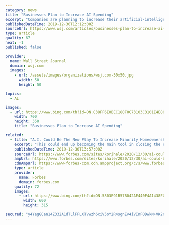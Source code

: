 ```yaml
---
category: news
title: "Businesses Plan to Increase AI Spending"
excerpt: "Companies are planning to increase their artificial-intelligence spending in 2020 after using the technology this year to boost customer service, increase efficiencies and improve corporate decision-making."
publishedDateTime: 2019-12-30T12:12:00Z
sourceUrl: https://www.wsj.com/articles/businesses-plan-to-increase-ai-spending-11577701800
type: article
quality: 67
heat: -1
published: false

provider:
  name: Wall Street Journal
  domain: wsj.com
  images:
    - url: /assets/images/organizations/wsj.com-50x50.jpg
      width: 50
      height: 50

topics:
  - AI

images:
  - url: https://www.bing.com/th?id=ON.C38FF6E0BEC180F0C73103C3101E4E88
    width: 700
    height: 350
    title: "Businesses Plan to Increase AI Spending"

related:
  - title: "A.I. Could Be The New Play To Increase Minority Homeownership"
    excerpt: "This could end up becoming the main tool in closing the racial wealth gap, especially as banks start using AI for lending decisions. The Breakdown You Need to Know: The study found that in person mortgage lenders typically reject minority applicants at a rate 6% higher than those with comparable economic backgrounds. However, when the ..."
    publishedDateTime: 2019-12-30T13:57:00Z
    sourceUrl: https://www.forbes.com/sites/korihale/2020/12/30/ai-could-be-the-new-play-to-increase-minority-homeownership/
    ampUrl: https://www.forbes.com/sites/korihale/2020/12/30/ai-could-be-the-new-play-to-increase-minority-homeownership/amp/
    cdnAmpUrl: https://www-forbes-com.cdn.ampproject.org/c/s/www.forbes.com/sites/korihale/2020/12/30/ai-could-be-the-new-play-to-increase-minority-homeownership/amp/
    type: article
    provider:
      name: Forbes
      domain: forbes.com
    quality: 72
    images:
      - url: https://www.bing.com/th?id=ON.5803E91B57B042AE440F4A1438ECF370
        width: 600
        height: 315

secured: "y4YagGCan14Z332A1dTLlFFLXTvwzh6xiV5oY2R4sgnEv4iVInFODwkN+VK2nuzMG8smZ9dPGSV844UnVtVp0dfdMfH6JxDHAQAz8VKmn1K497LSWy1IXsNelTWh6QlhwUqGrK1Mm1SzzBBbn7QW5vrHGp1qizJw5nsxRWhPH87eh3lfjylHbp2knwAt+IaeVReFNcpVxGAXUQ3GBOl51jFnZnMJfLpDFcmPBMQUQQ0wlqcX2JiFfvNHqXH4THO/ZBHYZ4MnbNYqb0u7vlHFcQ==;kjNQNFG3A3W+BVfEsgfMvw=="
---
```


